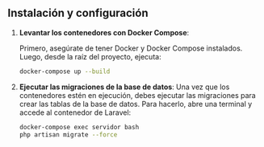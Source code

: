 ## Instalación y configuración

1. **Levantar los contenedores con Docker Compose**:

    Primero, asegúrate de tener Docker y Docker Compose instalados. Luego, desde la raíz del proyecto, ejecuta:

   ```bash
   docker-compose up --build

2. **Ejecutar las migraciones de la base de datos**:
    Una vez que los contenedores estén en ejecución, debes ejecutar las migraciones para crear las tablas de la base de datos. Para hacerlo, abre una terminal y accede al contenedor de Laravel:

    ```bash
    docker-compose exec servidor bash
    php artisan migrate --force
